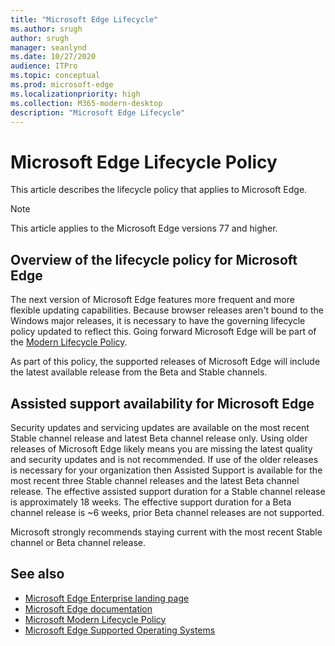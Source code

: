 ```yaml
---
title: "Microsoft Edge Lifecycle"
ms.author: srugh
author: srugh
manager: seanlynd
ms.date: 10/27/2020
audience: ITPro
ms.topic: conceptual
ms.prod: microsoft-edge
ms.localizationpriority: high
ms.collection: M365-modern-desktop
description: "Microsoft Edge Lifecycle"
---
```


# Microsoft Edge Lifecycle Policy

This article describes the lifecycle policy that applies to Microsoft Edge.

> [!NOTE]
> This article applies to the Microsoft Edge versions 77 and higher.

## Overview of the lifecycle policy for Microsoft Edge

The next version of Microsoft Edge features more frequent and more flexible updating capabilities. Because browser releases aren't bound to the Windows major releases, it is necessary to have the governing lifecycle policy updated to reflect this. Going forward Microsoft Edge will be part of the [Modern Lifecycle Policy](https://support.microsoft.com/help/30881/modern-lifecycle-policy).

As part of this policy, the supported releases of Microsoft Edge will include the latest available release from the Beta and Stable channels.

## Assisted support availability for Microsoft Edge
Security updates and servicing updates are available on the most recent Stable channel release and latest Beta channel release only. Using older releases of Microsoft Edge likely means you are missing the latest quality and security updates and is not recommended. If use of the older releases is necessary for your organization then Assisted Support is available for the most recent three Stable channel releases and the latest Beta channel release.  The effective assisted support duration for a Stable channel release is approximately 18 weeks. The effective support duration for a Beta channel release is ~6 weeks, prior Beta channel releases are not supported.

Microsoft strongly recommends staying current with the most recent Stable channel or Beta channel release.



## See also

- [Microsoft Edge Enterprise landing page](https://aka.ms/EdgeEnterprise)
- [Microsoft Edge documentation](./index.yml)
- [Microsoft Modern Lifecycle Policy](https://support.microsoft.com/help/30881/modern-lifecycle-policy)
- [Microsoft Edge Supported Operating Systems](./microsoft-edge-supported-operating-systems.md)
